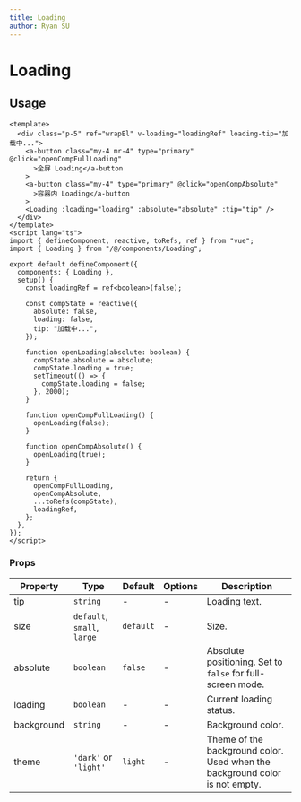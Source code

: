 ```yaml
---
title: Loading
author: Ryan SU
---
```


# Loading

## Usage

```vue
<template>
  <div class="p-5" ref="wrapEl" v-loading="loadingRef" loading-tip="加载中...">
    <a-button class="my-4 mr-4" type="primary" @click="openCompFullLoading"
      >全屏 Loading</a-button
    >
    <a-button class="my-4" type="primary" @click="openCompAbsolute"
      >容器内 Loading</a-button
    >
    <Loading :loading="loading" :absolute="absolute" :tip="tip" />
  </div>
</template>
<script lang="ts">
import { defineComponent, reactive, toRefs, ref } from "vue";
import { Loading } from "/@/components/Loading";

export default defineComponent({
  components: { Loading },
  setup() {
    const loadingRef = ref<boolean>(false);

    const compState = reactive({
      absolute: false,
      loading: false,
      tip: "加载中...",
    });

    function openLoading(absolute: boolean) {
      compState.absolute = absolute;
      compState.loading = true;
      setTimeout(() => {
        compState.loading = false;
      }, 2000);
    }

    function openCompFullLoading() {
      openLoading(false);
    }

    function openCompAbsolute() {
      openLoading(true);
    }

    return {
      openCompFullLoading,
      openCompAbsolute,
      ...toRefs(compState),
      loadingRef,
    };
  },
});
</script>
```

### Props

| Property   | Type                        | Default   | Options | Description                                                                 |
| ---------- | --------------------------- | --------- | ------- | --------------------------------------------------------------------------- |
| tip        | `string`                    | -         | -       | Loading text.                                                               |
| size       | `default`, `small`, `large` | `default` | -       | Size.                                                                       |
| absolute   | `boolean`                   | `false`   | -       | Absolute positioning. Set to `false` for full-screen mode.                  |
| loading    | `boolean`                   | -         | -       | Current loading status.                                                     |
| background | `string`                    | -         | -       | Background color.                                                           |
| theme      | `'dark'` or `'light'`       | `light`   | -       | Theme of the background color. Used when the background color is not empty. |
